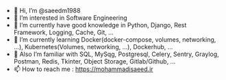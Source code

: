 - 👋 Hi, I’m @saeedm1988
- 👀 I’m interested in Software Engineering
- 💞️ I’m currently have good knowledge in Python, Django, Rest Framework, Logging, Cache, Git, ...
- 🌱 I’m currently learning Docker(docker-compose, volumes, networking, ...), Kubernetes(Volumes, networking, ...), Dockerhub, ...
- 👀 Also I’m familiar with SQL, MySqg, Postgresql, Celery, Sentry, Graylog, Postman, Redis, Tkinter, Object Storage, Gitlab/Github, ...
- 📫 How to reach me : https://mohammadisaeed.ir

